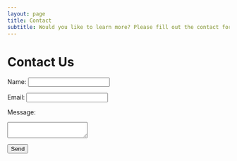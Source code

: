 ```yaml
---
layout: page
title: Contact
subtitle: Would you like to learn more? Please fill out the contact form.
---
```


# Contact Us

<form action="https://formspree.io/f/mwpebego" method="POST">
  <label for="name">Name:</label>
  <input type="text" id="name" name="name" required>

  <label for="email">Email:</label>
  <input type="email" id="email" name="email" required>

  <label for="message">Message:</label>
  <textarea id="message" name="message" required></textarea>

  <div class="cf-turnstile" data-sitekey="0x4AAAAAAAgq6aWcRPgiyXLH" data-callback="javascriptCallback"></div>

  <button type="submit">Send</button>
</form>